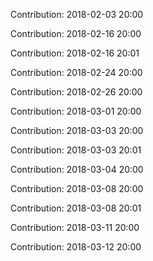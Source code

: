 Contribution: 2018-02-03 20:00

Contribution: 2018-02-16 20:00

Contribution: 2018-02-16 20:01

Contribution: 2018-02-24 20:00

Contribution: 2018-02-26 20:00

Contribution: 2018-03-01 20:00

Contribution: 2018-03-03 20:00

Contribution: 2018-03-03 20:01

Contribution: 2018-03-04 20:00

Contribution: 2018-03-08 20:00

Contribution: 2018-03-08 20:01

Contribution: 2018-03-11 20:00

Contribution: 2018-03-12 20:00

